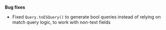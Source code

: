 **Bug fixes**

- Fixed `Query.toESQuery()` to generate bool queries instead of relying on match query logic, to work with non-text fields

